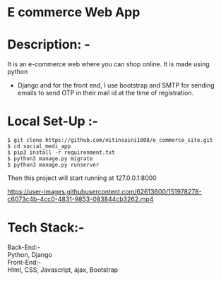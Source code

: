 # E commerce Web App

# Description: -
It is an e-commerce web where you can shop online. It is made using python
- Django and for the front end, I use bootstrap and SMTP for sending emails
to send OTP in their mail id at the time of registration.

# Local Set-Up :- 
    $ git clone https://github.com/nitinsaini1008/e_commerce_site.git
    $ cd social_medi_app
    $ pip3 install -r requirenment.txt
    $ python3 manage.py migrate
    $ python3 manage.py runserver


Then this project will start running at 127.0.0.1:8000


https://user-images.githubusercontent.com/62613600/151978278-c6073c4b-4cc0-4831-9853-083844cb3262.mp4



# Tech Stack:-
Back-End:-<br />
    Python, Django <br />
Front-End:-<br />
 Html, CSS, Javascript, ajax, Bootstrap
